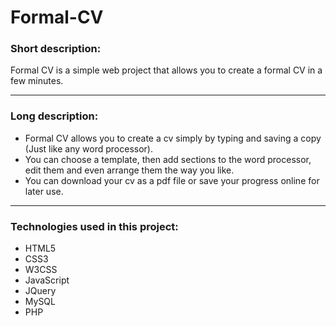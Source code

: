 # Formal-CV
<h3>Short description:</h3>

Formal CV is a simple web project that allows you to create a formal CV in a few minutes.

---

<h3>Long description:</h3>

- Formal CV allows you to create a cv simply by typing and saving a copy (Just like any word processor).<br>
- You can choose a template, then add sections to the word processor, edit them and even arrange them the way you like.<br>
- You can download your cv as a pdf file or save your progress online for later use.<br>

---

<h3>Technologies used in this project:</h3>

- HTML5<br>
- CSS3<br>
- W3CSS<br>
- JavaScript<br>
- JQuery<br>
- MySQL<br>
- PHP<br>
